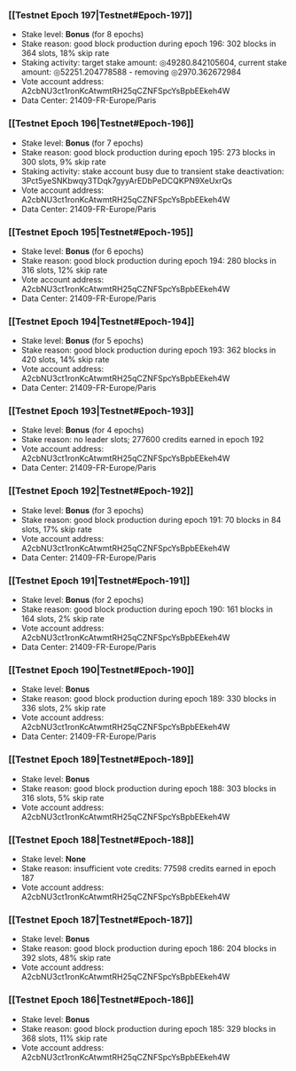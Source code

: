 ### [[Testnet Epoch 197|Testnet#Epoch-197]]
* Stake level: **Bonus** (for 8 epochs)
* Stake reason: good block production during epoch 196: 302 blocks in 364 slots, 18% skip rate
* Staking activity: target stake amount: ◎49280.842105604, current stake amount: ◎52251.204778588 - removing ◎2970.362672984
* Vote account address: A2cbNU3ct1ronKcAtwmtRH25qCZNFSpcYsBpbEEkeh4W
* Data Center: 21409-FR-Europe/Paris
### [[Testnet Epoch 196|Testnet#Epoch-196]]
* Stake level: **Bonus** (for 7 epochs)
* Stake reason: good block production during epoch 195: 273 blocks in 300 slots, 9% skip rate
* Staking activity: stake account busy due to transient stake deactivation: 3Pct5yeSNKbwqy3TDqk7gyyArEDbPeDCQKPN9XeUxrQs
* Vote account address: A2cbNU3ct1ronKcAtwmtRH25qCZNFSpcYsBpbEEkeh4W
* Data Center: 21409-FR-Europe/Paris
### [[Testnet Epoch 195|Testnet#Epoch-195]]
* Stake level: **Bonus** (for 6 epochs)
* Stake reason: good block production during epoch 194: 280 blocks in 316 slots, 12% skip rate
* Vote account address: A2cbNU3ct1ronKcAtwmtRH25qCZNFSpcYsBpbEEkeh4W
* Data Center: 21409-FR-Europe/Paris
### [[Testnet Epoch 194|Testnet#Epoch-194]]
* Stake level: **Bonus** (for 5 epochs)
* Stake reason: good block production during epoch 193: 362 blocks in 420 slots, 14% skip rate
* Vote account address: A2cbNU3ct1ronKcAtwmtRH25qCZNFSpcYsBpbEEkeh4W
* Data Center: 21409-FR-Europe/Paris
### [[Testnet Epoch 193|Testnet#Epoch-193]]
* Stake level: **Bonus** (for 4 epochs)
* Stake reason: no leader slots; 277600 credits earned in epoch 192
* Vote account address: A2cbNU3ct1ronKcAtwmtRH25qCZNFSpcYsBpbEEkeh4W
* Data Center: 21409-FR-Europe/Paris
### [[Testnet Epoch 192|Testnet#Epoch-192]]
* Stake level: **Bonus** (for 3 epochs)
* Stake reason: good block production during epoch 191: 70 blocks in 84 slots, 17% skip rate
* Vote account address: A2cbNU3ct1ronKcAtwmtRH25qCZNFSpcYsBpbEEkeh4W
* Data Center: 21409-FR-Europe/Paris
### [[Testnet Epoch 191|Testnet#Epoch-191]]
* Stake level: **Bonus** (for 2 epochs)
* Stake reason: good block production during epoch 190: 161 blocks in 164 slots, 2% skip rate
* Vote account address: A2cbNU3ct1ronKcAtwmtRH25qCZNFSpcYsBpbEEkeh4W
* Data Center: 21409-FR-Europe/Paris
### [[Testnet Epoch 190|Testnet#Epoch-190]]
* Stake level: **Bonus**
* Stake reason: good block production during epoch 189: 330 blocks in 336 slots, 2% skip rate
* Vote account address: A2cbNU3ct1ronKcAtwmtRH25qCZNFSpcYsBpbEEkeh4W
* Data Center: 21409-FR-Europe/Paris
### [[Testnet Epoch 189|Testnet#Epoch-189]]
* Stake level: **Bonus**
* Stake reason: good block production during epoch 188: 303 blocks in 316 slots, 5% skip rate
* Vote account address: A2cbNU3ct1ronKcAtwmtRH25qCZNFSpcYsBpbEEkeh4W
### [[Testnet Epoch 188|Testnet#Epoch-188]]
* Stake level: **None**
* Stake reason: insufficient vote credits: 77598 credits earned in epoch 187
* Vote account address: A2cbNU3ct1ronKcAtwmtRH25qCZNFSpcYsBpbEEkeh4W
### [[Testnet Epoch 187|Testnet#Epoch-187]]
* Stake level: **Bonus**
* Stake reason: good block production during epoch 186: 204 blocks in 392 slots, 48% skip rate
* Vote account address: A2cbNU3ct1ronKcAtwmtRH25qCZNFSpcYsBpbEEkeh4W
### [[Testnet Epoch 186|Testnet#Epoch-186]]
* Stake level: **Bonus**
* Stake reason: good block production during epoch 185: 329 blocks in 368 slots, 11% skip rate
* Vote account address: A2cbNU3ct1ronKcAtwmtRH25qCZNFSpcYsBpbEEkeh4W